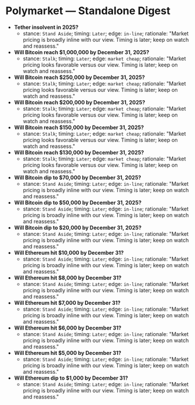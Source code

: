 # Polymarket — Standalone Digest

- **Tether insolvent in 2025?**
  - stance: `Stand Aside`; timing: `Later`; edge: `in-line`; rationale: "Market pricing is broadly inline with our view. Timing is later; keep on watch and reassess."
- **Will Bitcoin reach $1,000,000 by December 31, 2025?**
  - stance: `Stalk`; timing: `Later`; edge: `market cheap`; rationale: "Market pricing looks favorable versus our view. Timing is later; keep on watch and reassess."
- **Will Bitcoin reach $250,000 by December 31, 2025?**
  - stance: `Stalk`; timing: `Later`; edge: `market cheap`; rationale: "Market pricing looks favorable versus our view. Timing is later; keep on watch and reassess."
- **Will Bitcoin reach $200,000 by December 31, 2025?**
  - stance: `Stalk`; timing: `Later`; edge: `market cheap`; rationale: "Market pricing looks favorable versus our view. Timing is later; keep on watch and reassess."
- **Will Bitcoin reach $150,000 by December 31, 2025?**
  - stance: `Stalk`; timing: `Later`; edge: `market cheap`; rationale: "Market pricing looks favorable versus our view. Timing is later; keep on watch and reassess."
- **Will Bitcoin reach $130,000 by December 31, 2025?**
  - stance: `Stalk`; timing: `Later`; edge: `market cheap`; rationale: "Market pricing looks favorable versus our view. Timing is later; keep on watch and reassess."
- **Will Bitcoin dip to $70,000 by December 31, 2025?**
  - stance: `Stand Aside`; timing: `Later`; edge: `in-line`; rationale: "Market pricing is broadly inline with our view. Timing is later; keep on watch and reassess."
- **Will Bitcoin dip to $50,000 by December 31, 2025?**
  - stance: `Stand Aside`; timing: `Later`; edge: `in-line`; rationale: "Market pricing is broadly inline with our view. Timing is later; keep on watch and reassess."
- **Will Bitcoin dip to $20,000 by December 31, 2025?**
  - stance: `Stand Aside`; timing: `Later`; edge: `in-line`; rationale: "Market pricing is broadly inline with our view. Timing is later; keep on watch and reassess."
- **Will Ethereum hit $10,000 by December 31?**
  - stance: `Stand Aside`; timing: `Later`; edge: `in-line`; rationale: "Market pricing is broadly inline with our view. Timing is later; keep on watch and reassess."
- **Will Ethereum hit $8,000 by December 31?**
  - stance: `Stand Aside`; timing: `Later`; edge: `in-line`; rationale: "Market pricing is broadly inline with our view. Timing is later; keep on watch and reassess."
- **Will Ethereum hit $7,000 by December 31?**
  - stance: `Stand Aside`; timing: `Later`; edge: `in-line`; rationale: "Market pricing is broadly inline with our view. Timing is later; keep on watch and reassess."
- **Will Ethereum hit $6,000 by December 31?**
  - stance: `Stand Aside`; timing: `Later`; edge: `in-line`; rationale: "Market pricing is broadly inline with our view. Timing is later; keep on watch and reassess."
- **Will Ethereum hit $5,000 by December 31?**
  - stance: `Stand Aside`; timing: `Later`; edge: `in-line`; rationale: "Market pricing is broadly inline with our view. Timing is later; keep on watch and reassess."
- **Will Ethereum dip to $1,000 by December 31?**
  - stance: `Stand Aside`; timing: `Later`; edge: `in-line`; rationale: "Market pricing is broadly inline with our view. Timing is later; keep on watch and reassess."
